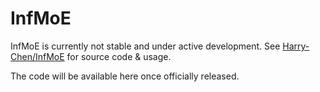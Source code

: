 # InfMoE

InfMoE is currently not stable and under active development. See [Harry-Chen/InfMoE](https://github.com/Harry-Chen/InfMoE) for source code & usage.

The code will be available here once officially released.

